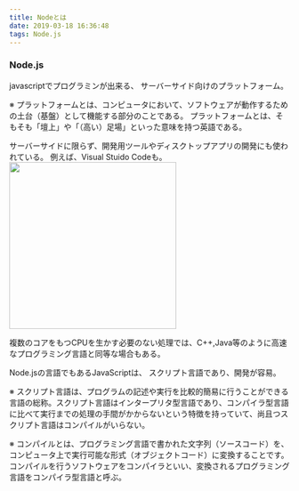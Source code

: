 ```yaml
---
title: Nodeとは
date: 2019-03-18 16:36:48
tags: Node.js
---
```


### Node.js
javascriptでプログラミンが出来る、
サーバーサイド向けのプラットフォーム。

※ プラットフォームとは、コンピュータにおいて、ソフトウェアが動作するための土台（基盤）として機能する部分のことである。 プラットフォームとは、そもそも「壇上」や「（高い）足場」といった意味を持つ英語である。 

サーバーサイドに限らず、開発用ツールやディスクトップアプリの開発にも使われている。
例えば、Visual Stuido Codeも。
<img src="wow.png" alt="" title="node" width="300">


複数のコアをもつCPUを生かす必要のない処理では、C++,Java等のように高速なプログラミング言語と同等な場合もある。

Node.jsの言語でもあるJavaScriptは、
スクリプト言語であり、開発が容易。

※ スクリプト言語は、プログラムの記述や実行を比較的簡易に行うことができる言語の総称。スクリプト言語はインタープリタ型言語であり、コンパイラ型言語に比べて実行までの処理の手間がかからないという特徴を持っていて、尚且つスクリプト言語はコンパイルがいらない。

※ コンパイルとは、プログラミング言語で書かれた文字列（ソースコード）を、コンピュータ上で実行可能な形式（オブジェクトコード）に変換することです。 コンパイルを行うソフトウェアをコンパイラといい、変換されるプログラミング言語をコンパイラ型言語と呼ぶ。